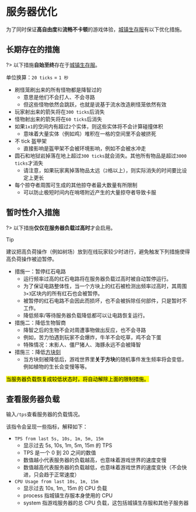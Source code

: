 # 服务器优化

为了同时保证**高自由度**和**流畅不卡顿**的游戏体验，[城镇生存服](/sur)有以下优化措施。

## 长期存在的措施

?> 以下措施**自始至终**存在于[城镇生存服](/sur)。

单位换算：`20 ticks` = `1 秒`

- 刷怪笼刷出来的所有怪物都是降智过的
  - 意思是他们不会打人、不会寻路
  - 但这些怪物依然会跳跃，也就是说基于流水改造刷怪笼依然有效
- 玩家射出来的箭矢将在`300 ticks`后消失
- 怪物射出来的箭矢将在`60 ticks`后消失
- 如果`1x1`的空间内有超过`2`个实体，则这些实体将不会计算碰撞体积
  - 意味着大量实体（例如鸡）堆积在一格的空间里不会被挤死
- 不 tick 盔甲架
  - 直接影响是盔甲架不会被环境影响，例如不会被水冲走
- 圆石和地狱岩掉落在地上超过`300 ticks`就会消失。其他所有物品是超过`3000 ticks`才消失
  - 请注意，如果玩家离掉落物品太远（`2`格以上），则实际消失的时间要比设定上更长
- 每个掠夺者周围可生成的其他掠夺者最大数量有所限制
  - 可以防止极短时间内在哨塔附近产生的大量掠夺者导致卡服

## 暂时性介入措施

?>  以下措施**仅仅在服务器负载过高时**才会启用。

> [!tip]
> 建议把高负荷操作（例如树场）放到在线玩家较少时进行，避免触发下列措施使得高负荷操作被迫暂停。

- 措施一：暂停红石电路
  - 运行频率过高的红石电路将在服务器负载过高时被自动暂停运行。
  - 为了保证电路整体性，当一个方块上的红石被检测出频率过高时，其周围`3×3`区块内的所有红石也会被暂停。
  - 被暂停的红石电路不会因此而损坏，也不会被拆除任何部件，只是暂时不工作。
  - 降低频率/等待服务器负载降低都可以让电路恢复运行。
- 措施二：降低生物智商
  - 降智之后的生物不会对周遭事物做出反应，也不会寻路
  - 例如，苦力怕遇到玩家不会爆炸，牛羊不会吃草，鸡不会下蛋
  - 特殊情况：末影人、僵尸猪人、海豚永远不会被降智
- 措施三：降低[方块刻](https://minecraft-zh.gamepedia.com/%E5%88%BB#.E6.96.B9.E5.9D.97.E5.88.BB)
  - 当方块刻被降低后，游戏世界里**关于方块**的随机事件发生频率将会变低，例如植物的生长会变慢等等。

<mark>当服务器负载恢复成较低状态时，将自动解除上面的限制措施。</mark>

## 查看服务器负载

输入`/tps`查看服务器的负载情况。

该指令会呈现一些指标，解释如下：

- `TPS from last 5s, 10s, 1m, 5m, 15m`
  - 显示过去 5s, 10s, 1m, 5m, 15m 的 TPS
  - TPS 是一个 0 到 20 之间的数值
  - 数值越小代表服务器的负载越高，也意味着游戏世界的速度变慢
  - 数值越高代表服务器的负载越低，也意味着游戏世界的速度变快（不会快进，只会趋于正常速度）
- `CPU Usage from last 10s, 1m, 15m`
  - 显示过去 10s, 1m,, 15m 的 CPU 负载
  - process 指城镇生存服本身使用的 CPU
  - system 指游戏服务器的总 CPU 负载，这包括城镇生存服和其他子服务器
